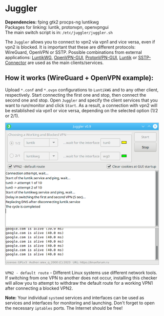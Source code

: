 # Juggler
**Dependencies:** fping gtk2 procps-ng luntikwg  
Packages for linking: luntik, protonvpn, openvpngui  
The main switch script is in: `/etc/juggler/juggler.sh`  
  
The `Juggler` allows you to connect to vpn2 via vpn1 and vice versa, even if vpn2 is blocked. It is important that these are different protocols: WireGuard, OpenVPN or SSTP. Possible combinations from external applications: [LuntikWG](https://github.com/AKotov-dev/luntikwg), [OpenVPN-GUI](https://github.com/AKotov-dev/OpenVPN-GUI), [ProtonVPN-GUI](https://github.com/AKotov-dev/protonvpn-gui), [Luntik](https://github.com/AKotov-dev/luntik) or [SSTP-Connector](https://github.com/AKotov-dev/SSTP-Connector) are used as the main clients/services.
  
How it works (WireGuard + OpenVPN example):
--
Upload `*.conf` and `*.ovpn` configurations to `LuntikWG` and to any other client, respectively. Start connecting the first one and stop, then connect the second one and stop. Open `Juggler` and specify the client services that you want to run/monitor and click `Start`. As a result, a connection with vpn2 will be established via vpn1 or vice versa, depending on the selected option (1/2 or 2/1).
  
![](https://github.com/AKotov-dev/juggler/blob/main/ScreenShot5.png)  
  
`VPN2 - default route` - Different Linux systems use different network tools. If switching from one VPN to another does not occur, installing this checker will allow you to attempt to withdraw the default route for a working VPN1 after connecting a blocked VPN2.
  
**Note:** Your individual `systemd` services and interfaces can be used as services and interfaces for monitoring and launching. Don't forget to open the necessary `iptables` ports. The Internet should be free!  
